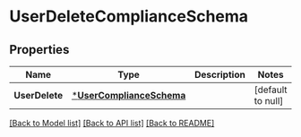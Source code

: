 # UserDeleteComplianceSchema

## Properties
Name | Type | Description | Notes
------------ | ------------- | ------------- | -------------
**UserDelete** | [***UserComplianceSchema**](UserComplianceSchema.md) |  | [default to null]

[[Back to Model list]](../README.md#documentation-for-models) [[Back to API list]](../README.md#documentation-for-api-endpoints) [[Back to README]](../README.md)

